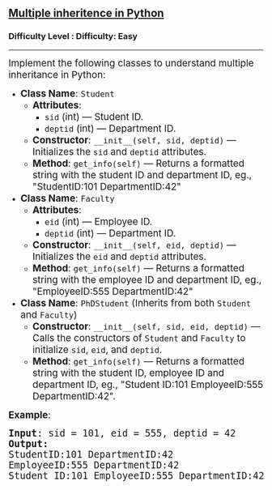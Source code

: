 <h2><a href="https://www.geeksforgeeks.org/problems/multiple-inheritence-in-python/1?page=1&difficulty=Easy&status=unsolved&sortBy=accuracy">Multiple inheritence in Python</a></h2><h3>Difficulty Level : Difficulty: Easy</h3><hr><div class="problems_problem_content__Xm_eO"><p><span style="font-size: 14pt;">Implement the following classes to understand multiple inheritance in Python:</span></p>
<ul>
<li><span style="font-size: 14pt;"><strong>Class Name</strong>: <code>Student</code></span>
<ul>
<li><span style="font-size: 14pt;"><strong>Attributes</strong>:</span>
<ul>
<li><span style="font-size: 14pt;"><code>sid</code> (int) — Student ID.</span></li>
<li><span style="font-size: 14pt;"><code>deptid</code> (int) — Department ID.</span></li>
</ul>
</li>
<li><span style="font-size: 14pt;"><strong>Constructor</strong>: <code>__init__(self, sid, deptid)</code> — Initializes the <code>sid</code> and <code>deptid</code> attributes.</span></li>
<li><span style="font-size: 14pt;"><strong>Method</strong>: <code>get_info(self)</code> — Returns a formatted string with the student ID and department ID, eg., "StudentID:101 DepartmentID:42"</span></li>
</ul>
</li>
<li><span style="font-size: 14pt;"><strong>Class Name</strong>: <code>Faculty</code></span>
<ul>
<li><span style="font-size: 14pt;"><strong>Attributes</strong>:</span>
<ul>
<li><span style="font-size: 14pt;"><code>eid</code> (int) — Employee ID.</span></li>
<li><span style="font-size: 14pt;"><code>deptid</code> (int) — Department ID.</span></li>
</ul>
</li>
<li><span style="font-size: 14pt;"><strong>Constructor</strong>: <code>__init__(self, eid, deptid)</code> — Initializes the <code>eid</code> and <code>deptid</code> attributes.</span></li>
<li><span style="font-size: 14pt;"><strong>Method</strong>: <code>get_info(self)</code> — Returns a formatted string with the employee ID and department ID, eg., "EmployeeID:555 DepartmentID:42"</span></li>
</ul>
</li>
<li><span style="font-size: 14pt;"><strong>Class Name</strong>: <code>PhDStudent</code> (Inherits from both <code>Student</code> and <code>Faculty</code>)</span>
<ul>
<li><span style="font-size: 14pt;"><strong>Constructor</strong>: <code>__init__(self, sid, eid, deptid)</code> — Calls the constructors of <code>Student</code> and <code>Faculty</code> to initialize <code>sid</code>, <code>eid</code>, and <code>deptid</code>.</span></li>
<li><span style="font-size: 14pt;"><strong>Method</strong>: <code>get_info(self)</code> — Returns a formatted string with the student ID, employee ID and department ID, eg., "Student ID:101 EmployeeID:555 DepartmentID:42".</span></li>
</ul>
</li>
</ul>
<p><span style="font-size: 14pt;"><strong>Example</strong>:</span></p>
<pre><span style="font-size: 14pt;"><strong style="font-size: 14pt;">Input</strong><span style="font-size: 14pt;">: </span><code style="font-size: 14pt;">sid = 101, eid = 555, deptid = 42<br></code><strong style="font-size: 14pt;">Output: <br></strong><span style="font-size: 18.6667px;">StudentID:101 DepartmentID:42<br></span><span style="font-size: 18.6667px;">EmployeeID:555 DepartmentID:42<br></span><span style="font-size: 18.6667px;">Student ID:101 EmployeeID:555 DepartmentID:42</span></span></pre></div>